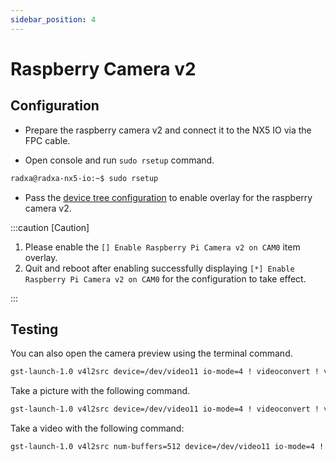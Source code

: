 ```yaml
---
sidebar_position: 4
---
```


# Raspberry Camera v2

## Configuration

- Prepare the raspberry camera v2 and connect it to the NX5 IO via the FPC cable.

- Open console and run `sudo rsetup` command.

```bash
radxa@radxa-nx5-io:~$ sudo rsetup
```

- Pass the [device tree configuration](../radxa-os/sys-config/rsetup#overlays) to enable overlay for the raspberry camera v2.

:::caution [Caution]

1. Please enable the `[] Enable Raspberry Pi Camera v2 on CAM0` item overlay.
2. Quit and reboot after enabling successfully displaying `[*] Enable Raspberry Pi Camera v2 on CAM0` for the configuration to take effect.

:::

## Testing

You can also open the camera preview using the terminal command.

```bash
gst-launch-1.0 v4l2src device=/dev/video11 io-mode=4 ! videoconvert ! video/x-raw,format=NV12,width=1920,height=1080 ! xvimagesink;
```

Take a picture with the following command.

```bash
gst-launch-1.0 v4l2src device=/dev/video11 io-mode=4 ! videoconvert ! video/x-raw,format=NV12,width=1920,height=1080 ! jpegenc ! multifilesink location=file.name.jpg;
```

Take a video with the following command:

```bash
gst-launch-1.0 v4l2src num-buffers=512 device=/dev/video11 io-mode=4 ! videoconvert ! video/x-raw, format=NV12, width=1920, height=1080, framerate=30/1 ! tee name=t ! queue ! mpph264enc ! queue ! h264parse ! mpegtsmux ! filesink location=/home/radxa/file.name.mp4
```
